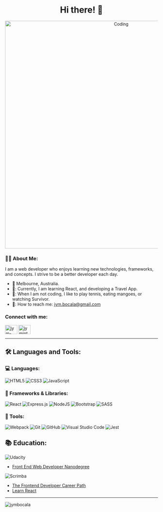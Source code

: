 <div id="header" align="center">
    <h1>Hi there! 👋</h1>
    <img align="center" alt="Coding" width="750" src="https://i.imgur.com/x1n414q.jpg">
</div>



### 👨‍💻 About Me:

I am a web developer who enjoys learning new technologies, frameworks, and concepts. I strive to be a better developer each day.

- 📍 Melbourne, Australia.
- 🌱: Currently, I am learning React, and developing a Travel App.
- 🎾: When I am not coding, I like to play tennis, eating mangoes, or watching Survivor.
- 📧: How to reach me: <jym.bocala@gmail.com>

<h3 align="left">Connect with me:</h3>
<p align="left">
<a href="https://linkedin.com/in/jym-bocala-6339b4237" target="blank"><img align="center" src="https://raw.githubusercontent.com/rahuldkjain/github-profile-readme-generator/master/src/images/icons/Social/linked-in-alt.svg" alt="jym-bocala-6339b4237" height="30" width="40" /></a>
<a href="https://instagram.com/jymintech" target="blank"><img align="center" src="https://raw.githubusercontent.com/rahuldkjain/github-profile-readme-generator/master/src/images/icons/Social/instagram.svg" alt="jymintech" height="30" width="40" /></a>
</p>


---

## 🛠️ Languages and Tools:

### 💻 Languages:

![HTML5](https://img.shields.io/badge/html5-%23E34F26.svg?style=for-the-badge&logo=html5&logoColor=white)
![CSS3](https://img.shields.io/badge/css3-%231572B6.svg?style=for-the-badge&logo=css3&logoColor=white)
![JavaScript](https://img.shields.io/badge/javascript-%23323330.svg?style=for-the-badge&logo=javascript&logoColor=%23F7DF1E)


### 📖 Frameworks & Libraries:

![React](https://img.shields.io/badge/react-%2320232a.svg?style=for-the-badge&logo=react&logoColor=%2361DAFB)
![Express.js](https://img.shields.io/badge/express.js-%23404d59.svg?style=for-the-badge&logo=express&logoColor=%2361DAFB)
![NodeJS](https://img.shields.io/badge/node.js-6DA55F?style=for-the-badge&logo=node.js&logoColor=white)
![Bootstrap](https://img.shields.io/badge/bootstrap-%23563D7C.svg?style=for-the-badge&logo=bootstrap&logoColor=white)
![SASS](https://img.shields.io/badge/SASS-hotpink.svg?style=for-the-badge&logo=SASS&logoColor=white)


### 🔨 Tools:

![Webpack](https://img.shields.io/badge/webpack-%238DD6F9.svg?style=for-the-badge&logo=webpack&logoColor=black)
![Git](https://img.shields.io/badge/git-%23F05033.svg?style=for-the-badge&logo=git&logoColor=white)
![GitHub](https://img.shields.io/badge/github-%23121011.svg?style=for-the-badge&logo=github&logoColor=white)
![Visual Studio Code](https://img.shields.io/badge/Visual%20Studio%20Code-0078d7.svg?style=for-the-badge&logo=visual-studio-code&logoColor=white)
![Jest](https://img.shields.io/badge/-jest-%23C21325?style=for-the-badge&logo=jest&logoColor=white)


## 📚 Education:

![Udacity](https://img.shields.io/badge/Udacity-grey?style=for-the-badge&logo=udacity&logoColor=15B8E6) 
- [Front End Web Developer Nanodegree](https://www.udacity.com/course/front-end-web-developer-nanodegree--nd0011?utm_source=gsem_brand&utm_medium=ads_r&utm_campaign=12906460312_c_individuals&utm_term=121838871739&utm_keyword=front%20end%20udacity_e&gclid=Cj0KCQjwnbmaBhD-ARIsAGTPcfUuN44bo-c-K3331xxQl9n3MuMTIiBLy83p09YtN-OOQvsrHg7nEGYaAu6GEALw_wcB)

![Scrimba](https://img.shields.io/badge/scrimba-2B283A?style=for-the-badge&logo=scrimba&logoColor=white)
- [The Frontend Developer Career Path](https://www.codecademy.com/learn/paths/front-end-engineer-career-path)
- [Learn React](https://scrimba.com/learn/learnreact)

--- 

<p><img align="left" src="https://github-readme-stats.vercel.app/api/top-langs?username=jymbocala&show_icons=true&locale=en&layout=compact&theme=vision-friendly-dark" alt="jymbocala" /></p>

<!---
jymbocala/jymbocala is a ✨ special ✨ repository because its `README.md` (this file) appears on your GitHub profile.
You can click the Preview link to take a look at your changes.
--->
